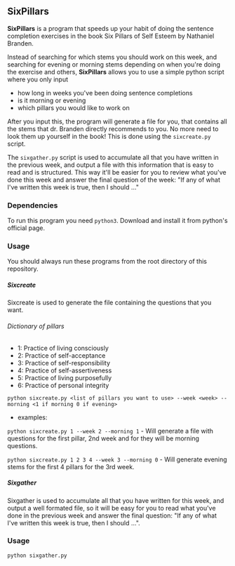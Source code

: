 ## SixPillars

**SixPillars** is a program that speeds up your habit of doing the sentence completion exercises in the book Six Pillars of Self Esteem by Nathaniel Branden. 

Instead of searching for which stems you should work on this week, and searching for evening or morning stems depending on when you're doing the exercise and others, **SixPillars** allows you to use a simple python script where you only input

- how long in weeks you've been doing sentence completions
- is it morning or evening
- which pillars you would like to work on

After you input this, the program will generate a file for you, that contains all the stems that dr. Branden directly recommends to you. No more need to look them up yourself in the book! This is done using the ```sixcreate.py``` script.

The ```sixgather.py``` script is used to accumulate all that you have written in the previous week, and output a file with this information that is easy to read and is structured. This way it'll be easier for you to review what you've done this week and answer the final question of the week: "If any of what I've written this week is true, then I should ..."

### Dependencies

To run this program you need ```python3```. Download and install it from python's official page.

### Usage

You should always run these programs from the root directory of this repository.

##### Sixcreate

Sixcreate is used to generate the file containing the questions that you want.

###### Dictionary of pillars
- 1: Practice of living consciously
- 2: Practice of self-acceptance
- 3: Practice of self-responsibility
- 4: Practice of self-assertiveness
- 5: Practice of living purposefully
- 6: Practice of personal integrity

```python sixcreate.py <list of pillars you want to use> --week <week> --morning <1 if morning 0 if evening>```

- examples:

```python sixcreate.py 1 --week 2 --morning 1``` - Will generate a file with questions for the first pillar, 2nd week and for they will be morning questions.

```python sixcreate.py 1 2 3 4 --week 3 --morning 0``` - Will generate evening stems for the first 4 pillars for the 3rd week.

##### Sixgather

Sixgather is used to accumulate all that you have written for this week, and output a well formated file, so it will be easy for you to read what you've done in the previous week and answer the final question: "If any of what I've written this week is true, then I should ...".

### Usage

```python sixgather.py```
